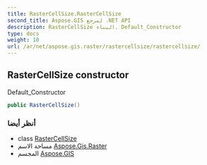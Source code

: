 ```yaml
---
title: RasterCellSize.RasterCellSize
second_title: Aspose.GIS لمرجع .NET API
description: RasterCellSize البناء. Default_Constructor
type: docs
weight: 10
url: /ar/net/aspose.gis.raster/rastercellsize/rastercellsize/
---
```

## RasterCellSize constructor

Default_Constructor

```csharp
public RasterCellSize()
```

### أنظر أيضا

* class [RasterCellSize](../)
* مساحة الاسم [Aspose.Gis.Raster](../../rastercellsize/)
* المجسم [Aspose.GIS](../../../)


